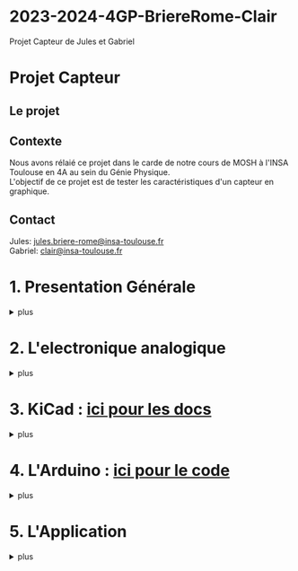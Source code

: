 # 2023-2024-4GP-BriereRome-Clair
Projet Capteur de Jules et Gabriel 
# Projet Capteur

## Le projet


## Contexte <br>
Nous avons rélaié ce projet dans le carde de notre cours de MOSH à l'INSA Toulouse en 4A au sein du Génie Physique. <br>
L'objectif de ce projet est de tester les caractéristiques d'un capteur en graphique. <br>

## Contact <br>
Jules: jules.briere-rome@insa-toulouse.fr <br>
Gabriel: clair@insa-toulouse.fr

# 1. Presentation Générale
<details>
<summary> plus </summary>
Voici un petit schéma de notre projet.
    ```mermaid
graph TD;
    A[Flex Sensor]-->B((Carte Arduino));
    B((Carte Arduino))-->G[Module BT];
    E[Boutons]-->B((Carte Arduino));
    E[Boutons]-.-F[OLED];
    B[Capteur Graphite]-->C[Ampli];
    C[Ampli]-->B((Carte Arduino));
    C[Ampli]<--> D[Potetiomètre];
    D[Potetiomètre] -.- E[Boutons];
    H[(Appli)] -.- G[Module BT];
    ``` 
    Le projet comprend plusieures parties differentes. Le principe est que nous amplificatieur pour lire la valeur de la du capteur sur l'arduino. Nous utilisons ensuite une application mobile pour lire les mesures sur notre téléphone. <br>
        Chacune de parties de ce projet est detaillé ci-dessous.
</details>

# 2. L'electronique analogique
<details>
<summary> plus </summary>
Notre capteur est un capteur à resistance variable. Ainsi, pour lire la valeur de la resistance, nous utilisons un pont diviseur de tension.<br>
    Cependnat, le signal obtenu est très faible. Pour l'amplifier, nous utilisons un montage...<br>
    Gabriel c'est ta partie
</details>

# 3. KiCad : [ici pour les docs](https://github.com/MOSH-Insa-Toulouse/2023-2024-4GP-BriereRome-Clair/tree/main/Shield)
<details>
<summary> plus </summary>
    Nous avons réalisé un PCB en utilisant l'application Kicad. Pour ce faire, nous avons repris le schéma éléctrique decrit ci-dessus. <br>
    Une fois le document complété, nous avons imprimé le PCB et avons soudé chacun des composants. <br>
    <br>
   Partie Schématique: <br>
   <img src="Images/Kicad%20partie%201.png"  width="900"> <br>
   <br>
   Partie PCB : <br>
   <img src="Images/Kicad%20partie%202.png" alt="Le projet dans son ensemble" width="900"> <br>
</details>

# 4. L'Arduino : [ici pour le code](lien)
<details>
<summary> plus </summary>
Coucou
</details>

# 5. L'Application
<details>
<summary> plus </summary>
Coucou
</details>


